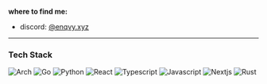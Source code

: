 <div align="left">
  
  **where to find me:**
  
  - discord: [@enqvy.xyz](https://discord.com/users/1060050993234063460)

</div>

---

### Tech Stack

![Arch](https://img.shields.io/badge/Arch%20Linux-004D7A?style=flat-square&logo=arch-linux&logoColor=white) 
![Go](https://img.shields.io/badge/Go-005C8C?style=flat-square&logo=go&logoColor=white) 
![Python](https://img.shields.io/badge/Python-006AA0?style=flat-square&logo=python&logoColor=white) 
![React](https://img.shields.io/badge/-React-007BB4?style=flat-square&logo=react&logoColor=white)
![Typescript](https://img.shields.io/badge/TypeScript-008BD8?style=flat-square&logo=typescript&logoColor=white) 
![Javascript](https://img.shields.io/badge/JavaScript-009BF3?style=flat-square&logo=javascript&logoColor=white) 
![Nextjs](https://img.shields.io/badge/Next.js-00ADFF?style=flat-square&logo=next.js&logoColor=white)
![Rust](https://img.shields.io/badge/Rust-00BFFF?style=flat-square&logo=rust&logoColor=white)
